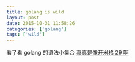 ```yaml
---
title: golang is wild
layout: post
date: 2015-10-31 11:58:26
categories: ['golang']
tags: ['wild']
---
```


看了看 golang 的语法小集合
[真真是像开米格 29 啊](http://learnxinyminutes.com/docs/go/)



